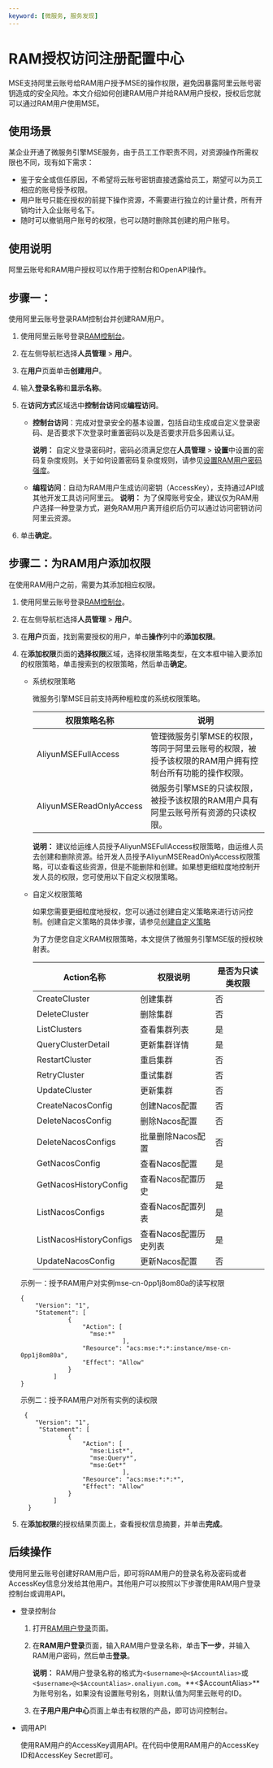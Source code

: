 ```yaml
---
keyword: [微服务, 服务发现]
---
```


# RAM授权访问注册配置中心

MSE支持阿里云账号给RAM用户授予MSE的操作权限，避免因暴露阿里云账号密钥造成的安全风险。本文介绍如何创建RAM用户并给RAM用户授权，授权后您就可以通过RAM用户使用MSE。

## 使用场景

某企业开通了微服务引擎MSE服务，由于员工工作职责不同，对资源操作所需权限也不同，现有如下需求：

-   鉴于安全或信任原因，不希望将云账号密钥直接透露给员工，期望可以为员工相应的账号授予权限。
-   用户账号只能在授权的前提下操作资源，不需要进行独立的计量计费，所有开销均计入企业账号名下。
-   随时可以撤销用户账号的权限，也可以随时删除其创建的用户账号。

## 使用说明

阿里云账号和RAM用户授权可以作用于控制台和OpenAPI操作。

## 步骤一：

使用阿里云账号登录RAM控制台并创建RAM用户。

1.  使用阿里云账号登录[RAM控制台](https://ram.console.aliyun.com/)。

2.  在左侧导航栏选择**人员管理** \> **用户**。

3.  在**用户**页面单击**创建用户**。

4.  输入**登录名称**和**显示名称**。

5.  在**访问方式**区域选中**控制台访问**或**编程访问**。

    -   **控制台访问**：完成对登录安全的基本设置，包括自动生成或自定义登录密码、是否要求下次登录时重置密码以及是否要求开启多因素认证。

        **说明：** 自定义登录密码时，密码必须满足您在**人员管理** \> **设置**中设置的密码复杂度规则。关于如何设置密码复杂度规则，请参见[设置RAM用户密码强度](/cn.zh-CN/安全设置/密码/设置RAM用户密码强度.md)。

    -   **编程访问**：自动为RAM用户生成访问密钥（AccessKey），支持通过API或其他开发工具访问阿里云。
    **说明：** 为了保障账号安全，建议仅为RAM用户选择一种登录方式，避免RAM用户离开组织后仍可以通过访问密钥访问阿里云资源。

6.  单击**确定**。


## 步骤二：为RAM用户添加权限

在使用RAM用户之前，需要为其添加相应权限。

1.  使用阿里云账号登录[RAM控制台](https://ram.console.aliyun.com/)。

2.  在左侧导航栏选择**人员管理** \> **用户**。

3.  在**用户**页面，找到需要授权的用户，单击**操作**列中的**添加权限**。

4.  在**添加权限**页面的**选择权限**区域，选择权限策略类型，在文本框中输入要添加的权限策略，单击搜索到的权限策略，然后单击**确定**。

    -   系统权限策略

        微服务引擎MSE目前支持两种粗粒度的系统权限策略。

        |权限策略名称|说明|
        |------|--|
        |AliyunMSEFullAccess|管理微服务引擎MSE的权限，等同于阿里云账号的权限，被授予该权限的RAM用户拥有控制台所有功能的操作权限。|
        |AliyunMSEReadOnlyAccess|微服务引擎MSE的只读权限，被授予该权限的RAM用户具有阿里云账号所有资源的只读权限。|

        **说明：** 建议给运维人员授予AliyunMSEFullAccess权限策略，由运维人员去创建和删除资源。给开发人员授予AliyunMSEReadOnlyAccess权限策略，可以查看这些资源，但是不能删除和创建。如果想更细粒度地控制开发人员的权限，您可使用以下自定义权限策略。

    -   自定义权限策略

        如果您需要更细粒度地授权，您可以通过创建自定义策略来进行访问控制。创建自定义策略的具体步骤，请参见[创建自定义策略](https://help.aliyun.com/document_detail/93733.html#task-glf-vwf-xdb)

        为了方便您自定义RAM权限策略，本文提供了微服务引擎MSE版的授权映射表。

        |Action名称|权限说明|是否为只读类权限|
        |--------|----|--------|
        |CreateCluster|创建集群|否|
        |DeleteCluster|删除集群|否|
        |ListClusters|查看集群列表|是|
        |QueryClusterDetail|更新集群详情|是|
        |RestartCluster|重启集群|否|
        |RetryCluster|重试集群|否|
        |UpdateCluster|更新集群|否|
        |CreateNacosConfig|创建Nacos配置|否|
        |DeleteNacosConfig|删除Nacos配置|否|
        |DeleteNacosConfigs|批量删除Nacos配置|否|
        |GetNacosConfig|查看Nacos配置|是|
        |GetNacosHistoryConfig|查看Nacos配置历史|是|
        |ListNacosConfigs|查看Nacos配置列表|是|
        |ListNacosHistoryConfigs|查看Nacos配置历史列表|是|
        |UpdateNacosConfig|更新Nacos配置|否|

    示例一：授予RAM用户对实例mse-cn-0pp1j8om80a的读写权限

    ```
    {
        "Version": "1",
        "Statement": [
                 {
                     "Action": [
                       "mse:*"
                                ],
                     "Resource": "acs:mse:*:*:instance/mse-cn-0pp1j8om80a",
                     "Effect": "Allow"
                 }
             ]
    }
    ```

    示例二：授予RAM用户对所有实例的读权限

    ```
     {
        "Version": "1",
         "Statement": [
                 {
                     "Action": [
                       "mse:List*",
                       "mse:Query*",
                       "mse:Get*"
                                ],
                     "Resource": "acs:mse:*:*:*",
                     "Effect": "Allow"
                 }
             ]
      }
    ```

5.  在**添加权限**的授权结果页面上，查看授权信息摘要，并单击**完成**。


## 后续操作

使用阿里云账号创建好RAM用户后，即可将RAM用户的登录名称及密码或者AccessKey信息分发给其他用户。其他用户可以按照以下步骤使用RAM用户登录控制台或调用API。

-   登录控制台
    1.  打开[RAM用户登录](https://signin.aliyun.com/login.htm)页面。
    2.  在**RAM用户登录**页面，输入RAM用户登录名称，单击**下一步**，并输入RAM用户密码，然后单击**登录**。

        **说明：** RAM用户登录名称的格式为`<$username>@<$AccountAlias>`或`<$username>@<$AccountAlias>.onaliyun.com`。**<$AccountAlias\>**为账号别名，如果没有设置账号别名，则默认值为阿里云账号的ID。

    3.  在**子用户用户中心**页面上单击有权限的产品，即可访问控制台。
-   调用API

    使用RAM用户的AccessKey调用API。在代码中使用RAM用户的AccessKey ID和AccessKey Secret即可。


